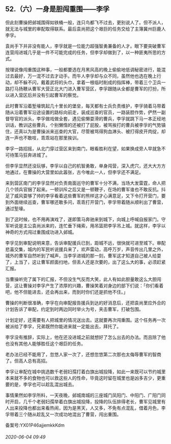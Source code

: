 ## 52.（六）一身是胆闯重围——李孚
但此刻曹操把邺城围得如铁桶一般，连只鸟都飞不过去，更别说人了。但不派人，就无法与城里的审配取得联系。最后袁尚把这个艰巨的任务交给了主簿冀州巨鹿人李孚。



袁尚手下并非没有能人，李孚就是一位能力超强智勇兼备的人才。眼下要突破曹军连营闯进城几乎是一件不可能完成的任务，但李孚却做到了，以一种匪夷所思的方式。



按理说像闯重围这种事，一般都要选在月黑风高的晚上偷偷地低调秘密进行，能混过去最好，万一混不过去才动手。而牛人李孚却与众不同，虽然他也选在晚上行动，却不躲不闪，戴着武将的头巾，拿着一根临时削成的指挥棒，带着三个卫兵一路打马扬鞭从曹军大营正北大门进入曹军营区，李孚跟随从全都是曹军的打扮，所以进入营区后并没有引起曹军的察觉。



此时曹军沿着堑壕筑起几十里长的堡垒，每天都有士兵负责维护，李孚骑着马带着随从沿着曹军沿途设置的路标向前走，装成巡查的官员，一路装腔作势，俨然一副督导官的派头，李孚做戏做全套，遇见偷懒耍滑的曹兵，李孚就跳下马一本正经地训话，教训这些曹兵，个别懒惰的还被打了屁股，被骂挨打的曹兵被李孚的气势镇住，还真以为是曹操派来巡查的大官，尽管被骂得狗血淋头、被打得皮开肉绽，却连一声也不敢吱，乖乖站在那里挨训。



李孚一路招摇，从北门穿过营区来到南门，眼看胜利在望，如果换成旁人早就急不可待策马狂奔进城了。



但李孚显然还没玩够，李孚以自己的机智勇敢，单身闯营，深入虎穴，还大大方方地通过，在曹操的大营里如此嚣张，古今唯此一人，但李孚还不满足。



来到营区南门的李孚显然对负责南面巡守的曹军十分不满，当场大发雷霆，命人把几个领兵官捆了起来。一顿训斥之后又是一顿鞭子，在场的曹军谁也不敢反抗。抖足了威风耍够了帅的李孚看着这些曹军的熊样这才心满意足，又下令打开营门，要到外面继续巡查，曹军哪还敢多问，乖乖打开营门，李孚带着随从顺利出了曹营，通过堑壕。



到了这时候，也不用再演戏了，遂即策马奔驰来到城下，向城上呼喊自报家门。守军听说是主公袁尚派来的，连忙垂下绳索，用吊篮把李孚吊上城。就这样，李孚以神奇的方式闯过重围成功进入邺城。



李孚见到审配说明来意，告诉审配援兵已到，距城不远，很快就可进至城下。审配悲喜交集，城内的军民听说援兵来了，欢声雷动，高呼万岁，声音传出几里之外，城外的曹军自然听到了喊声，当李孚进城的那一刻，曹军这才知道自己被人给耍了，上当了，这让曹军颜面扫地，但丢人还是次要的，出了这么大的事，必须赶紧汇报。



当曹操听完了属下的汇报，不但没生气反而大笑，此人有如此胆量敢这么大胆闯营，这让曹操对李孚产生了浓厚的兴趣，曹操笑着对身边的部下们说：「你们看着吧，他不但能进去，还会再出来，而到时你们还是抓他不住。」



曹操的判断很准确，李孚在向审配报告援兵到达的好消息后，还把袁尚里应外合的计划告诉了审配，约定到时两边同时举火为号，夹击曹军，打破包围。



计划定好，还需要有人把城里的情况送出去。这就要再次闯重围。这个任务再一次被派给了李孚，兄弟既然你能进来就一定能出去，拜托了。



李孚没有推辞，实际上，他在还没进城之前就想好了怎么出去的办法。而且除了他也没有其他人能够胜任这个艰巨的任务。



老办法已经不能用了，忽悠人家一次了，还想忽悠第二次那也太侮辱曹军的智商了。但高人总有高招。



李孚让审配在城中挑选数千老弱妇孺打着白旗出城投降，如此一来既可以节约城里本来就不多的食物也可以救这些人的性命，毕竟这时留在城里也是凶多吉少，更重要的是，李孚也可以趁乱混出城去。



事情果然如李孚所料，一天夜晚，邺城南城的三座城门凤阳门、中阳门、广阳门同时开启，几千个老弱妇孺举着白旗出城投降，投降的队伍排得老长，曹军见城里有人出来投降也都出来看热闹，因为是黑天，人又多，不免有点混乱，借着月色，李孚带着三个随从趁乱又一次成功地混出了曹营，闯出重围。



备案号:YX01P46ajjemkkKdm


###### 2020-06-04 09:49
